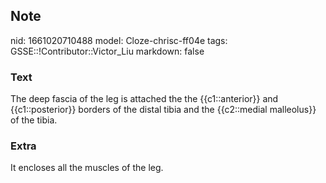 ## Note
nid: 1661020710488
model: Cloze-chrisc-ff04e
tags: GSSE::!Contributor::Victor_Liu
markdown: false

### Text
The deep fascia of the leg is attached the the {{c1::anterior}} and {{c1::posterior}} borders of the distal tibia and the {{c2::medial malleolus}} of the tibia.

### Extra
It encloses all the muscles of the leg.
